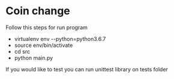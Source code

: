 # Coin change
Follow this steps for run program 
- virtualenv env --python=python3.6.7
- source env/bin/activate
- cd src
- python main.py
<p> If you would like to test you can run unittest library on tests folder </p>
